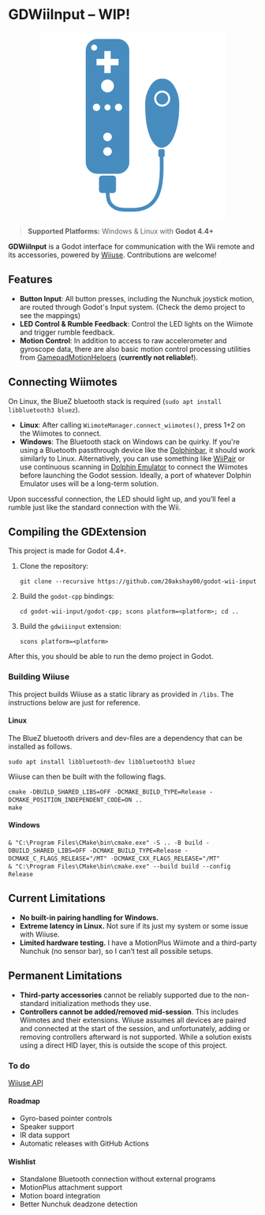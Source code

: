 # GDWiiInput – WIP!

<p align="center">
  <img src="./resources/GDWiiInputLogo.png" />
</p>

> **Supported Platforms:** Windows & Linux with **Godot 4.4+**
 
**GDWiiInput** is a Godot interface for communication with the Wii remote and its accessories, powered by [Wiiuse](https://github.com/wiiuse/wiiuse). Contributions are welcome!

## Features

- **Button Input**: All button presses, including the Nunchuk joystick motion, are routed through Godot's Input system. (Check the demo project to see the mappings)
- **LED Control & Rumble Feedback**: Control the LED lights on the Wiimote and trigger rumble feedback.
- **Motion Control**: In addition to access to raw accelerometer and gyroscope data, there are also basic motion control processing utilities from [GamepadMotionHelpers](https://github.com/JibbSmart/GamepadMotionHelpers) (**currently not reliable!**).

## Connecting Wiimotes
On Linux, the BlueZ bluetooth stack is required (`sudo apt install libbluetooth3 bluez`).

- **Linux**: After calling `WiimoteManager.connect_wiimotes()`, press 1+2 on the Wiimotes to connect.
- **Windows**: The Bluetooth stack on Windows can be quirky. If you're using a Bluetooth passthrough device like the [Dolphinbar](https://www.mayflash.com/product/W010.html), it should work similarly to Linux. Alternatively, you can use something like [WiiPair](https://github.com/jordanbtucker/WiiPair) or use continuous scanning in [Dolphin Emulator](https://github.com/dolphin-emu/dolphin) to connect the Wiimotes before launching the Godot session. Ideally, a port of whatever Dolphin Emulator uses will be a long-term solution.

Upon successful connection, the LED should light up, and you’ll feel a rumble just like the standard connection with the Wii.

## Compiling the GDExtension

This project is made for Godot 4.4+.

1. Clone the repository:
    ```
    git clone --recursive https://github.com/20akshay00/godot-wii-input
    ```
2. Build the `godot-cpp` bindings:
    ```
    cd godot-wii-input/godot-cpp; scons platform=<platform>; cd ..
    ```
3. Build the `gdwiiinput` extension:
    ```
    scons platform=<platform>
    ```

After this, you should be able to run the demo project in Godot.

### Building Wiiuse
This project builds Wiiuse as a static library as provided in `/libs`. The instructions below are just for reference.

#### Linux
The BlueZ bluetooth drivers and dev-files are a dependency that can be installed as follows.
```
sudo apt install libbluetooth-dev libbluetooth3 bluez
```
Wiiuse can then be built with the following flags.
```
cmake -DBUILD_SHARED_LIBS=OFF -DCMAKE_BUILD_TYPE=Release -DCMAKE_POSITION_INDEPENDENT_CODE=ON ..
make
```

#### Windows
```
& "C:\Program Files\CMake\bin\cmake.exe" -S .. -B build -DBUILD_SHARED_LIBS=OFF -DCMAKE_BUILD_TYPE=Release -DCMAKE_C_FLAGS_RELEASE="/MT" -DCMAKE_CXX_FLAGS_RELEASE="/MT"
& "C:\Program Files\CMake\bin\cmake.exe" --build build --config Release
```

## Current Limitations

- **No built-in pairing handling for Windows.**
- **Extreme latency in Linux.** Not sure if its just my system or some issue with Wiiuse.
- **Limited hardware testing.** I have a MotionPlus Wiimote and a third-party Nunchuk (no sensor bar), so I can’t test all possible setups.

## Permanent Limitations

- **Third-party accessories** cannot be reliably supported due to the non-standard initialization methods they use.
- **Controllers cannot be added/removed mid-session**. This includes Wiimotes and their extensions. Wiiuse assumes all devices are paired and connected at the start of the session, and unfortunately, adding or removing controllers afterward is not supported. While a solution exists using a direct HID layer, this is outside the scope of this project.

### To do
[Wiiuse API](https://wiiuse.net/?nav=api)

#### Roadmap

- Gyro-based pointer controls
- Speaker support
- IR data support
- Automatic releases with GitHub Actions

#### Wishlist

- Standalone Bluetooth connection without external programs
- MotionPlus attachment support
- Motion board integration
- Better Nunchuk deadzone detection
